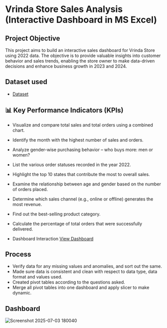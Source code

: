 # Vrinda Store Sales Analysis (Interactive Dashboard in MS Excel)

## Project Objective

This project aims to build an interactive sales dashboard for Vrinda Store using 2022 data. The objective is to provide valuable insights into customer behavior and sales trends, enabling the store owner to make data-driven decisions and enhance business growth in 2023 and 2024.


## Dataset used
- <a href="https://github.com/mansiverma10/Data-Analysis-Dashboard/blob/main/Vrinda%20Data%20Analysis2.xlsx">Dataset</a>

## 📊 Key Performance Indicators (KPIs)
- Visualize and compare total sales and total orders using a combined chart.

- Identify the month with the highest number of sales and orders.

- Analyze gender-wise purchasing behavior – who buys more: men or women?

- List the various order statuses recorded in the year 2022.

- Highlight the top 10 states that contribute the most to overall sales.

- Examine the relationship between age and gender based on the number of orders placed.

- Determine which sales channel (e.g., online or offline) generates the most revenue.

- Find out the best-selling product category.

- Calculate the percentage of total orders that were successfully delivered.

- Dashboard Interaction <a href="https://github.com/mansiverma10/Data-Analysis-Dashboard/blob/main/Screenshot%202025-07-03%20180040.png">View Dashboard </a>

## Process

- Verify data for any missing values and anomalies, and sort out the same.
- Made sure data is consistent and clean with respect to data type, data format and values used.
- Created pivot tables according to the questions asked.
- Merge all pivot tables into one dashboard and apply slicer to make dynamic.

## Dashboard

![Screenshot 2025-07-03 180040](https://github.com/user-attachments/assets/2a52b000-dcc0-4610-ba26-c2e091ffe2ff)



